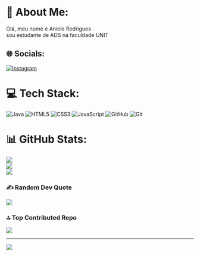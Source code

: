 # 💫 About Me:
Olá, meu nome é Aniele Rodrigues<br>sou estudante de ADS na faculdade UNIT<br>


## 🌐 Socials:
[![Instagram](https://img.shields.io/badge/Instagram-%23E4405F.svg?logo=Instagram&logoColor=white)](https://instagram.com/dev_aniele) 

# 💻 Tech Stack:
![Java](https://img.shields.io/badge/java-%23ED8B00.svg?style=for-the-badge&logo=openjdk&logoColor=white) ![HTML5](https://img.shields.io/badge/html5-%23E34F26.svg?style=for-the-badge&logo=html5&logoColor=white) ![CSS3](https://img.shields.io/badge/css3-%231572B6.svg?style=for-the-badge&logo=css3&logoColor=white) ![JavaScript](https://img.shields.io/badge/javascript-%23323330.svg?style=for-the-badge&logo=javascript&logoColor=%23F7DF1E) ![GitHub](https://img.shields.io/badge/github-%23121011.svg?style=for-the-badge&logo=github&logoColor=white) ![Git](https://img.shields.io/badge/git-%23F05033.svg?style=for-the-badge&logo=git&logoColor=white)
# 📊 GitHub Stats:
![](https://github-readme-stats.vercel.app/api?username=anielerodrigues&theme=dark&hide_border=true&include_all_commits=false&count_private=false)<br/>
![](https://nirzak-streak-stats.vercel.app/?user=anielerodrigues&theme=dark&hide_border=true)<br/>
![](https://github-readme-stats.vercel.app/api/top-langs/?username=anielerodrigues&theme=dark&hide_border=true&include_all_commits=false&count_private=false&layout=compact)

### ✍️ Random Dev Quote
![](https://quotes-github-readme.vercel.app/api?type=horizontal&theme=radical)

### 🔝 Top Contributed Repo
![](https://github-contributor-stats.vercel.app/api?username=anielerodrigues&limit=5&theme=dark&combine_all_yearly_contributions=true)

---
[![](https://visitcount.itsvg.in/api?id=anielerodrigues&icon=0&color=0)](https://visitcount.itsvg.in)

<!-- Proudly created with GPRM ( https://gprm.itsvg.in ) -->
